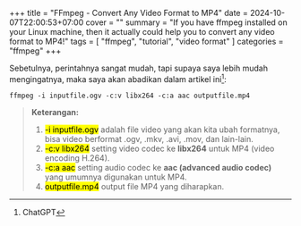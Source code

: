 +++
title = "FFmpeg - Convert Any Video Format to MP4"
date = 2024-10-07T22:00:53+07:00
cover = ""
summary = "If you have ffmpeg installed on your Linux machine, then it actually could help you to convert any video format to MP4!"
tags = [ "ffmpeg", "tutorial", "video format" ]
categories = "ffmpeg"
+++

Sebetulnya, perintahnya sangat mudah, tapi supaya saya lebih mudah mengingatnya, maka saya akan abadikan dalam artikel ini[^1]:

```shell
ffmpeg -i inputfile.ogv -c:v libx264 -c:a aac outputfile.mp4
```

> **Keterangan:**  
> 1. <mark> -i inputfile.ogv</mark> adalah file video yang akan kita ubah formatnya, bisa video berformat .ogv, .mkv, .avi, .mov, dan lain-lain.
> 2. <mark> -c:v libx264</mark> setting video codec ke **libx264** untuk MP4 (video encoding H.264).
> 3. <mark> -c:a aac</mark> setting audio codec ke **aac (advanced audio codec)** yang umumnya digunakan untuk MP4.
> 4. <mark> outputfile.mp4</mark> output file MP4 yang diharapkan.

[^1]: ChatGPT

